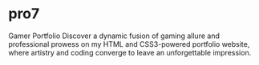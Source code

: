 # pro7
Gamer Portfolio
Discover a dynamic fusion of gaming allure and professional prowess on my HTML and CSS3-powered portfolio website, where artistry and coding converge to leave an unforgettable impression.
